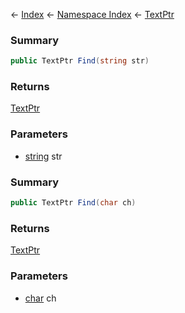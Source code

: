 ← [Index](Api-Index) ← [Namespace Index](Namespace-Index) ← [TextPtr](VRage.Game.ModAPI.Ingame.Utilities.TextPtr)

### Summary

```csharp
public TextPtr Find(string str)
```

### Returns

[TextPtr](VRage.Game.ModAPI.Ingame.Utilities.TextPtr)

### Parameters

* [string](https://docs.microsoft.com/en-us/dotnet/api/System.String?view=netframework-4.6) str
### Summary

```csharp
public TextPtr Find(char ch)
```

### Returns

[TextPtr](VRage.Game.ModAPI.Ingame.Utilities.TextPtr)

### Parameters

* [char](https://docs.microsoft.com/en-us/dotnet/api/System.Char?view=netframework-4.6) ch

